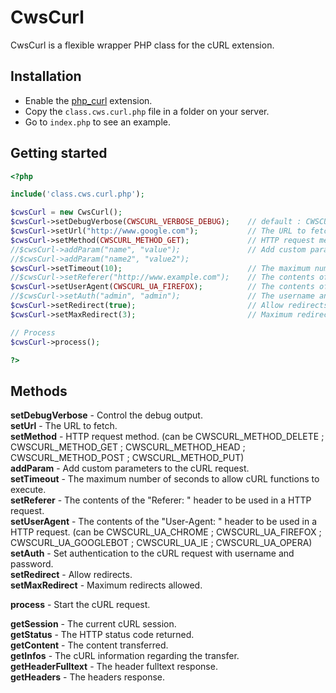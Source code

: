 CwsCurl
=======

CwsCurl is a flexible wrapper PHP class for the cURL extension.

Installation
------------

* Enable the [php_curl](http://php.net/manual/en/book.curl.php) extension.
* Copy the ``class.cws.curl.php`` file in a folder on your server.
* Go to ``index.php`` to see an example.

Getting started
---------------

```php
<?php

include('class.cws.curl.php');

$cwsCurl = new CwsCurl();
$cwsCurl->setDebugVerbose(CWSCURL_VERBOSE_DEBUG);    // default : CWSCURL_VERBOSE_SIMPLE
$cwsCurl->setUrl("http://www.google.com");           // The URL to fetch
$cwsCurl->setMethod(CWSCURL_METHOD_GET);             // HTTP request method ; default CWSCURL_METHOD_GET
//$cwsCurl->addParam("name", "value");               // Add custom parameters.
//$cwsCurl->addParam("name2", "value2");
$cwsCurl->setTimeout(10);                            // The maximum number of seconds to allow cURL functions to execute ; default 10
//$cwsCurl->setReferer("http://www.example.com");    // The contents of the "Referer: " header
$cwsCurl->setUserAgent(CWSCURL_UA_FIREFOX);          // The contents of the "User-Agent: " header ; default CWSCURL_UA_FIREFOX
//$cwsCurl->setAuth("admin", "admin");               // The username and password for the CURLOPT_USERPWD option
$cwsCurl->setRedirect(true);                         // Allow redirects ; default true
$cwsCurl->setMaxRedirect(3);                         // Maximum redirects allowed ; default 3

// Process
$cwsCurl->process();

?>
```

Methods
-------

**setDebugVerbose** - Control the debug output.<br />
**setUrl** - The URL to fetch.<br />
**setMethod** - HTTP request method. (can be CWSCURL_METHOD_DELETE ; CWSCURL_METHOD_GET ; CWSCURL_METHOD_HEAD ; CWSCURL_METHOD_POST ; CWSCURL_METHOD_PUT)<br />
**addParam** - Add custom parameters to the cURL request.<br />
**setTimeout** - The maximum number of seconds to allow cURL functions to execute.<br />
**setReferer** - The contents of the "Referer: " header to be used in a HTTP request.<br />
**setUserAgent** - The contents of the "User-Agent: " header to be used in a HTTP request. (can be CWSCURL_UA_CHROME ; CWSCURL_UA_FIREFOX ; CWSCURL_UA_GOOGLEBOT ; CWSCURL_UA_IE ; CWSCURL_UA_OPERA)<br />
**setAuth** - Set authentication to the cURL request with username and password.<br />
**setRedirect** - Allow redirects.<br />
**setMaxRedirect** - Maximum redirects allowed.<br />

**process** - Start the cURL request.<br />

**getSession** - The current cURL session.<br />
**getStatus** - The HTTP status code returned.<br />
**getContent** - The content transferred.<br />
**getInfos** - The cURL information regarding the transfer.<br />
**getHeaderFulltext** - The header fulltext response.<br />
**getHeaders** - The headers response.<br />
